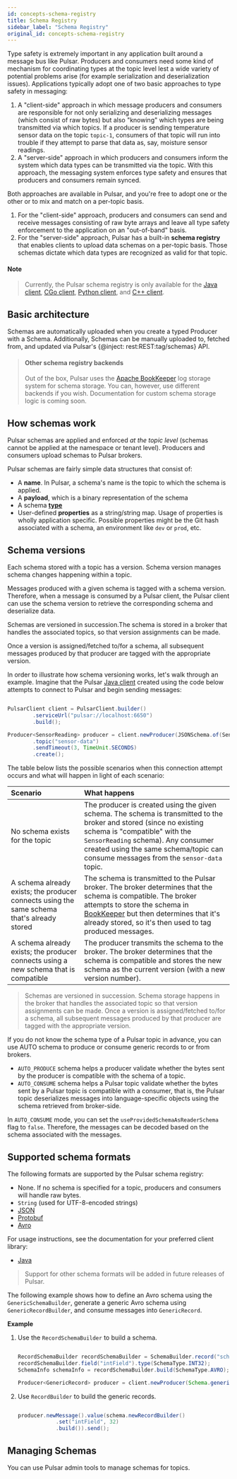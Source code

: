 ```yaml
---
id: concepts-schema-registry
title: Schema Registry
sidebar_label: "Schema Registry"
original_id: concepts-schema-registry
---
```


Type safety is extremely important in any application built around a message bus like Pulsar. Producers and consumers need some kind of mechanism for coordinating types at the topic level lest a wide variety of potential problems arise (for example serialization and deserialization issues). Applications typically adopt one of two basic approaches to type safety in messaging:

1. A "client-side" approach in which message producers and consumers are responsible for not only serializing and deserializing messages (which consist of raw bytes) but also "knowing" which types are being transmitted via which topics. If a producer is sending temperature sensor data on the topic `topic-1`, consumers of that topic will run into trouble if they attempt to parse that data as, say, moisture sensor readings.
2. A "server-side" approach in which producers and consumers inform the system which data types can be transmitted via the topic. With this approach, the messaging system enforces type safety and ensures that producers and consumers remain synced.

Both approaches are available in Pulsar, and you're free to adopt one or the other or to mix and match on a per-topic basis.

1. For the "client-side" approach, producers and consumers can send and receive messages consisting of raw byte arrays and leave all type safety enforcement to the application on an "out-of-band" basis.
1. For the "server-side" approach, Pulsar has a built-in **schema registry** that enables clients to upload data schemas on a per-topic basis. Those schemas dictate which data types are recognized as valid for that topic.

#### Note
>
> Currently, the Pulsar schema registry is only available for the [Java client](client-libraries-java.md), [CGo client](client-libraries-go.md), [Python client](client-libraries-python.md), and [C++ client](client-libraries-cpp.md).

## Basic architecture

Schemas are automatically uploaded when you create a typed Producer with a Schema. Additionally, Schemas can be manually uploaded to, fetched from, and updated via Pulsar's {@inject: rest:REST:tag/schemas} API.

> #### Other schema registry backends
> Out of the box, Pulsar uses the [Apache BookKeeper](concepts-architecture-overview#persistent-storage) log storage system for schema storage. You can, however, use different backends if you wish. Documentation for custom schema storage logic is coming soon.

## How schemas work

Pulsar schemas are applied and enforced *at the topic level* (schemas cannot be applied at the namespace or tenant level). Producers and consumers upload schemas to Pulsar brokers.

Pulsar schemas are fairly simple data structures that consist of:

* A **name**. In Pulsar, a schema's name is the topic to which the schema is applied.
* A **payload**, which is a binary representation of the schema
* A schema [**type**](#supported-schema-formats)
* User-defined **properties** as a string/string map. Usage of properties is wholly application specific. Possible properties might be the Git hash associated with a schema, an environment like `dev` or `prod`, etc.

## Schema versions

Each schema stored with a topic has a version. Schema version manages schema changes happening within a topic.

Messages produced with a given schema is tagged with a schema version. Therefore, when a message is consumed by a Pulsar client, the Pulsar client can use the schema version to retrieve the corresponding schema and deserialize data.

Schemas are versioned in succession.The schema is stored in a broker that handles the associated topics, so that version assignments can be made.

Once a version is assigned/fetched to/for a schema, all subsequent messages produced by that producer are tagged with the appropriate version.

In order to illustrate how schema versioning works, let's walk through an example. Imagine that the Pulsar [Java client](client-libraries-java.md) created using the code below attempts to connect to Pulsar and begin sending messages:

```java

PulsarClient client = PulsarClient.builder()
        .serviceUrl("pulsar://localhost:6650")
        .build();

Producer<SensorReading> producer = client.newProducer(JSONSchema.of(SensorReading.class))
        .topic("sensor-data")
        .sendTimeout(3, TimeUnit.SECONDS)
        .create();

```

The table below lists the possible scenarios when this connection attempt occurs and what will happen in light of each scenario:

Scenario | What happens
:--------|:------------
No schema exists for the topic | The producer is created using the given schema. The schema is transmitted to the broker and stored (since no existing schema is "compatible" with the `SensorReading` schema). Any consumer created using the same schema/topic can consume messages from the `sensor-data` topic.
A schema already exists; the producer connects using the same schema that's already stored | The schema is transmitted to the Pulsar broker. The broker determines that the schema is compatible. The broker attempts to store the schema in [BookKeeper](concepts-architecture-overview.md#persistent-storage) but then determines that it's already stored, so it's then used to tag produced messages.
A schema already exists; the producer connects using a new schema that is compatible | The producer transmits the schema to the broker. The broker determines that the schema is compatible and stores the new schema as the current version (with a new version number).

> Schemas are versioned in succession. Schema storage happens in the broker that handles the associated topic so that version assignments can be made. Once a version is assigned/fetched to/for a schema, all subsequent messages produced by that producer are tagged with the appropriate version.

If you do not know the schema type of a Pulsar topic in advance, you can use AUTO schema to produce or consume generic records to or from brokers.

- `AUTO_PRODUCE` schema helps a producer validate whether the bytes sent by the producer is compatible with the schema of a topic.
- `AUTO_CONSUME` schema helps a Pulsar topic validate whether the bytes sent by a Pulsar topic is compatible with a consumer, that is, the Pulsar topic deserializes messages into language-specific objects using the schema retrieved from broker-side.

In `AUTO_CONSUME` mode, you can set the `useProvidedSchemaAsReaderSchema` flag to `false`. Therefore, the messages can be decoded based on the schema associated with the messages.

## Supported schema formats

The following formats are supported by the Pulsar schema registry:

* None. If no schema is specified for a topic, producers and consumers will handle raw bytes.
* `String` (used for UTF-8-encoded strings)
* [JSON](https://www.json.org/)
* [Protobuf](https://developers.google.com/protocol-buffers/)
* [Avro](https://avro.apache.org/)

For usage instructions, see the documentation for your preferred client library:

* [Java](client-libraries-java.md#schemas)

> Support for other schema formats will be added in future releases of Pulsar.

The following example shows how to define an Avro schema using the `GenericSchemaBuilder`, generate a generic Avro schema using `GenericRecordBuilder`, and consume messages into `GenericRecord`.

**Example**

1. Use the `RecordSchemaBuilder` to build a schema.

   ```java

   RecordSchemaBuilder recordSchemaBuilder = SchemaBuilder.record("schemaName");
   recordSchemaBuilder.field("intField").type(SchemaType.INT32);
   SchemaInfo schemaInfo = recordSchemaBuilder.build(SchemaType.AVRO);

   Producer<GenericRecord> producer = client.newProducer(Schema.generic(schemaInfo)).create();

   ```

2. Use `RecordBuilder` to build the generic records.

   ```java

   producer.newMessage().value(schema.newRecordBuilder()
               .set("intField", 32)
               .build()).send();

   ```

## Managing Schemas

You can use Pulsar admin tools to manage schemas for topics.
